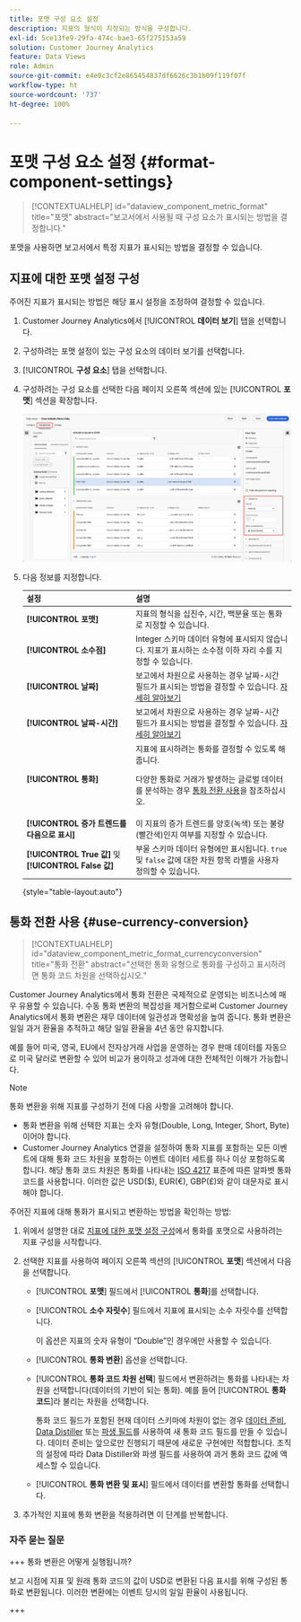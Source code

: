 ```yaml
---
title: 포맷 구성 요소 설정
description: 지표의 형식이 지정되는 방식을 구성합니다.
exl-id: 5ce13fe9-29fa-474c-bae3-65f275153a59
solution: Customer Journey Analytics
feature: Data Views
role: Admin
source-git-commit: e4e0c3cf2e865454837df6626c3b1b09f119f07f
workflow-type: ht
source-wordcount: '737'
ht-degree: 100%

---
```


# 포맷 구성 요소 설정 {#format-component-settings}

<!-- markdownlint-disable MD034 -->

>[!CONTEXTUALHELP]
>id="dataview_component_metric_format"
>title="포맷"
>abstract="보고서에서 사용될 때 구성 요소가 표시되는 방법을 결정합니다."

<!-- markdownlint-enable MD034 -->


포맷을 사용하면 보고서에서 특정 지표가 표시되는 방법을 결정할 수 있습니다.

## 지표에 대한 포맷 설정 구성

주어진 지표가 표시되는 방법은 해당 표시 설정을 조정하여 결정할 수 있습니다.

1. Customer Journey Analytics에서 [!UICONTROL **데이터 보기**] 탭을 선택합니다.

1. 구성하려는 포맷 설정이 있는 구성 요소의 데이터 보기를 선택합니다.

1. [!UICONTROL **구성 요소**] 탭을 선택합니다.

1. 구성하려는 구성 요소를 선택한 다음 페이지 오른쪽 섹션에 있는 [!UICONTROL **포맷**] 섹션을 확장합니다.

   ![포맷 설정](../assets/format-settings.png)

1. 다음 정보를 지정합니다.

   | 설정 | 설명 |
   | --- | --- |
   | **[!UICONTROL 포맷]** | 지표의 형식을 십진수, 시간, 백분율 또는 통화로 지정할 수 있습니다. |
   | **[!UICONTROL 소수점]** | Integer 스키마 데이터 유형에 표시되지 않습니다. 지표가 표시하는 소수점 이하 자리 수를 지정할 수 있습니다. |
   | **[!UICONTROL 날짜]** | 보고에서 차원으로 사용하는 경우 날짜-시간 필드가 표시되는 방법을 결정할 수 있습니다. [자세히 알아보기](../../use-cases/data-views/data-views-usecases.md#date-and-date-time-use-cases) |
   | **[!UICONTROL 날짜-시간]** | 보고에서 차원으로 사용하는 경우 날짜-시간 필드가 표시되는 방법을 결정할 수 있습니다. [자세히 알아보기](../../use-cases/data-views/data-views-usecases.md#date-and-date-time-use-cases) |
   | **[!UICONTROL 통화]** | 지표에 표시하려는 통화를 결정할 수 있도록 해 줍니다. <p>다양한 통화로 거래가 발생하는 글로벌 데이터를 분석하는 경우 [통화 전환 사용](#use-currency-conversion)을 참조하십시오.</p> |
   | **[!UICONTROL 증가 트렌드를 다음으로 표시]** | 이 지표의 증가 트렌드를 양호(녹색) 또는 불량(빨간색)인지 여부를 지정할 수 있습니다. |
   | **[!UICONTROL True 값]** 및 **[!UICONTROL False 값]** | 부울 스키마 데이터 유형에만 표시됩니다. `true` 및 `false` 값에 대한 차원 항목 라벨을 사용자 정의할 수 있습니다. |

   {style="table-layout:auto"}

## 통화 전환 사용 {#use-currency-conversion}

<!-- markdownlint-disable MD034 -->

>[!CONTEXTUALHELP]
>id="dataview_component_metric_format_currencyconversion"
>title="통화 전환"
>abstract="선택한 통화 유형으로 통화를 구성하고 표시하려면 통화 코드 차원을 선택하십시오."

<!-- markdownlint-enable MD034 -->

Customer Journey Analytics에서 통화 전환은 국제적으로 운영되는 비즈니스에 매우 유용할 수 있습니다. 수동 통화 변환의 복잡성을 제거함으로써 Customer Journey Analytics에서 통화 변환은 재무 데이터에 일관성과 명확성을 높여 줍니다. 통화 변환은 일일 과거 환율을 추적하고 해당 일일 환율을 4년 동안 유지합니다.

예를 들어 미국, 영국, EU에서 전자상거래 사업을 운영하는 경우 판매 데이터를 자동으로 미국 달러로 변환할 수 있어 비교가 용이하고 성과에 대한 전체적인 이해가 가능합니다.

>[!NOTE]
>
>통화 변환을 위해 지표를 구성하기 전에 다음 사항을 고려해야 합니다.
>
>* 통화 변환을 위해 선택한 지표는 숫자 유형(Double, Long, Integer, Short, Byte)이어야 합니다.
>* Customer Journey Analytics 연결을 설정하여 통화 지표를 포함하는 모든 이벤트에 대해 통화 코드 차원을 포함하는 이벤트 데이터 세트를 하나 이상 포함하도록 합니다. 해당 통화 코드 차원은 통화를 나타내는 [ISO 4217](https://www.iso.org/iso-4217-currency-codes.html) 표준에 따른 알파벳 통화 코드를 사용합니다. 이러한 값은 USD($), EUR(€), GBP(£)와 같이 대문자로 표시해야 합니다.

주어진 지표에 대해 통화가 표시되고 변환하는 방법을 확인하는 방법:

1. 위에서 설명한 대로 [지표에 대한 포맷 설정 구성](#configure-format-settings-for-a-metric)에서 통화를 포맷으로 사용하려는 지표 구성을 시작합니다.

1. 선택한 지표를 사용하여 페이지 오른쪽 섹션의 [!UICONTROL **포맷**] 섹션에서 다음을 선택합니다.

   * [!UICONTROL **포맷**] 필드에서 [!UICONTROL **통화**]&#x200B;를 선택합니다.

   * [!UICONTROL **소수 자릿수**] 필드에서 지표에 표시되는 소수 자릿수를 선택합니다.

     이 옵션은 지표의 숫자 유형이 “Double”인 경우에만 사용할 수 있습니다.

   * [!UICONTROL **통화 변환**] 옵션을 선택합니다.

   * [!UICONTROL **통화 코드 차원 선택**] 필드에서 변환하려는 통화를 나타내는 차원을 선택합니다(데이터의 기반이 되는 통화). 예를 들어 [!UICONTROL **통화 코드**]&#x200B;라 불리는 차원을 선택합니다.

     통화 코드 필드가 포함된 현재 데이터 스키마에 차원이 없는 경우 [데이터 준비](https://experienceleague.adobe.com/docs/experience-platform/data-prep/home.html?lang=ko), [Data Distiller](https://experienceleague.adobe.com/docs/experience-platform/query/data-distiller/overview.html?lang=ko) 또는 [파생 필드](/help/data-views/derived-fields/derived-fields.md)를 사용하여 새 통화 코드 필드를 만들 수 있습니다. 데이터 준비는 앞으로만 진행되기 때문에 새로운 구현에만 적합합니다. 조직의 설정에 따라 Data Distiller와 파생 필드를 사용하여 과거 통화 코드 값에 액세스할 수 있습니다.

   * [!UICONTROL **통화 변환 및 표시**] 필드에서 데이터를 변환할 통화를 선택합니다.

1. 추가적인 지표에 통화 변환을 적용하려면 이 단계를 반복합니다.



### 자주 묻는 질문

+++ 통화 변환은 어떻게 실행됩니까?

보고 시점에 지표 및 원래 통화 코드의 값이 USD로 변환된 다음 표시를 위해 구성된 통화로 변환됩니다. 이러한 변환에는 이벤트 당시의 일일 환율이 사용됩니다.

+++

